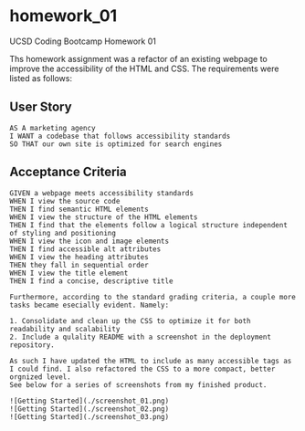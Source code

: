 # homework_01
UCSD Coding Bootcamp Homework 01

Ths homework assignment was a refactor of an existing webpage to improve the accessibility of the HTML and CSS.
The requirements were listed as follows:

## User Story

```
AS A marketing agency
I WANT a codebase that follows accessibility standards
SO THAT our own site is optimized for search engines
```

## Acceptance Criteria

```
GIVEN a webpage meets accessibility standards
WHEN I view the source code
THEN I find semantic HTML elements
WHEN I view the structure of the HTML elements
THEN I find that the elements follow a logical structure independent of styling and positioning
WHEN I view the icon and image elements
THEN I find accessible alt attributes
WHEN I view the heading attributes
THEN they fall in sequential order
WHEN I view the title element
THEN I find a concise, descriptive title

Furthermore, according to the standard grading criteria, a couple more tasks became esecially evident. Namely:

1. Consolidate and clean up the CSS to optimize it for both readability and scalability
2. Include a qulality README with a screenshot in the deployment repository.

As such I have updated the HTML to include as many accessible tags as I could find. I also refactored the CSS to a more compact, better orgnized level.
See below for a series of screenshots from my finished product.

![Getting Started](./screenshot_01.png)
![Getting Started](./screenshot_02.png)
![Getting Started](./screenshot_03.png)
